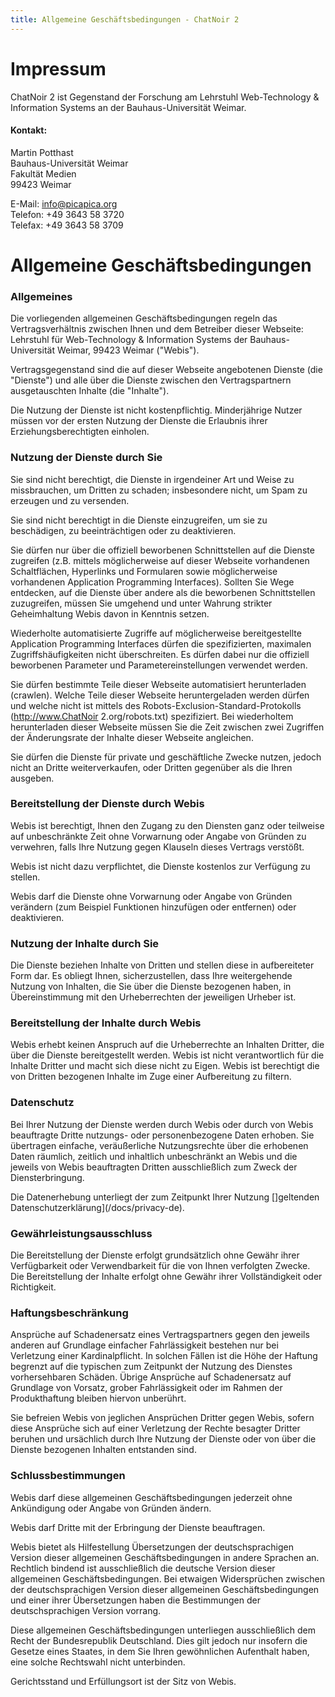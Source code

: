 ```yaml
---
title: Allgemeine Geschäftsbedingungen - ChatNoir 2
---
```


# Impressum
ChatNoir 2 ist Gegenstand der Forschung am Lehrstuhl Web-Technology & Information Systems an der Bauhaus-Universität Weimar.

#### Kontakt:
Martin Potthast\
Bauhaus-Universität Weimar\
Fakultät Medien\
99423 Weimar

E-Mail: [info@picapica.org](mailto:info@picapica.org)\
Telefon: +49 3643 58 3720\
Telefax: +49 3643 58 3709

# Allgemeine Geschäftsbedingungen
### Allgemeines

Die vorliegenden allgemeinen Geschäftsbedingungen regeln das Vertragsverhältnis zwischen Ihnen und dem Betreiber dieser Webseite: Lehrstuhl für Web-Technology & Information Systems der Bauhaus-Universität Weimar, 99423 Weimar ("Webis").

Vertragsgegenstand sind die auf dieser Webseite angebotenen Dienste (die "Dienste") und alle über die Dienste zwischen den Vertragspartnern ausgetauschten Inhalte (die "Inhalte").

Die Nutzung der Dienste ist nicht kostenpflichtig. Minderjährige Nutzer müssen vor der ersten Nutzung der Dienste die Erlaubnis ihrer Erziehungsberechtigten einholen.

### Nutzung der Dienste durch Sie

Sie sind nicht berechtigt, die Dienste in irgendeiner Art und Weise zu missbrauchen, um Dritten zu schaden; insbesondere nicht, um Spam zu erzeugen und zu versenden.

Sie sind nicht berechtigt in die Dienste einzugreifen, um sie zu beschädigen, zu beeinträchtigen oder zu deaktivieren.

Sie dürfen nur über die offiziell beworbenen Schnittstellen auf die Dienste zugreifen (z.B. mittels möglicherweise auf dieser Webseite vorhandenen Schaltflächen, Hyperlinks und Formularen sowie möglicherweise vorhandenen Application Programming Interfaces). Sollten Sie Wege entdecken, auf die Dienste über andere als die beworbenen Schnittstellen zuzugreifen, müssen Sie umgehend und unter Wahrung strikter Geheimhaltung Webis davon in Kenntnis setzen.

Wiederholte automatisierte Zugriffe auf möglicherweise bereitgestellte Application Programming Interfaces dürfen die spezifizierten, maximalen Zugriffshäufigkeiten nicht überschreiten. Es dürfen dabei nur die offiziell beworbenen Parameter und Parametereinstellungen verwendet werden.

Sie dürfen bestimmte Teile dieser Webseite automatisiert herunterladen (crawlen). Welche Teile dieser Webseite heruntergeladen werden dürfen und welche nicht ist mittels des Robots-Exclusion-Standard-Protokolls (http://www.ChatNoir 2.org/robots.txt) spezifiziert. Bei wiederholtem herunterladen dieser Webseite müssen Sie die Zeit zwischen zwei Zugriffen der Änderungsrate der Inhalte dieser Webseite angleichen.

Sie dürfen die Dienste für private und geschäftliche Zwecke nutzen, jedoch nicht an Dritte weiterverkaufen, oder Dritten gegenüber als die Ihren ausgeben.

### Bereitstellung der Dienste durch Webis

Webis ist berechtigt, Ihnen den Zugang zu den Diensten ganz oder teilweise auf unbeschränkte Zeit ohne Vorwarnung oder Angabe von Gründen zu verwehren, falls Ihre Nutzung gegen Klauseln dieses Vertrags verstößt.

Webis ist nicht dazu verpflichtet, die Dienste kostenlos zur Verfügung zu stellen.

Webis darf die Dienste ohne Vorwarnung oder Angabe von Gründen verändern (zum Beispiel Funktionen hinzufügen oder entfernen) oder deaktivieren.

### Nutzung der Inhalte durch Sie

Die Dienste beziehen Inhalte von Dritten und stellen diese in aufbereiteter Form dar. Es obliegt Ihnen, sicherzustellen, dass Ihre weitergehende Nutzung von Inhalten, die Sie über die Dienste bezogenen haben, in Übereinstimmung mit den Urheberrechten der jeweiligen Urheber ist.

### Bereitstellung der Inhalte durch Webis

Webis erhebt keinen Anspruch auf die Urheberrechte an Inhalten Dritter, die über die Dienste bereitgestellt werden. Webis ist nicht verantwortlich für die Inhalte Dritter und macht sich diese nicht zu Eigen. Webis ist berechtigt die von Dritten bezogenen Inhalte im Zuge einer Aufbereitung zu filtern.

### Datenschutz

Bei Ihrer Nutzung der Dienste werden durch Webis oder durch von Webis beauftragte Dritte nutzungs- oder personenbezogene Daten erhoben. Sie übertragen einfache, veräußerliche Nutzungsrechte über die erhobenen Daten räumlich, zeitlich und inhaltlich unbeschränkt an Webis und die jeweils von Webis beauftragten Dritten ausschließlich zum Zweck der Diensterbringung.

Die Datenerhebung unterliegt der zum Zeitpunkt Ihrer Nutzung []geltenden Datenschutzerklärung](/docs/privacy-de).

### Gewährleistungsausschluss

Die Bereitstellung der Dienste erfolgt grundsätzlich ohne Gewähr ihrer Verfügbarkeit oder Verwendbarkeit für die von Ihnen verfolgten Zwecke. Die Bereitstellung der Inhalte erfolgt ohne Gewähr ihrer Vollständigkeit oder Richtigkeit.

### Haftungsbeschränkung

Ansprüche auf Schadenersatz eines Vertragspartners gegen den jeweils anderen auf Grundlage einfacher Fahrlässigkeit bestehen nur bei Verletzung einer Kardinalpflicht. In solchen Fällen ist die Höhe der Haftung begrenzt auf die typischen zum Zeitpunkt der Nutzung des Dienstes vorhersehbaren Schäden. Übrige Ansprüche auf Schadenersatz auf Grundlage von Vorsatz, grober Fahrlässigkeit oder im Rahmen der Produkthaftung bleiben hiervon unberührt.

Sie befreien Webis von jeglichen Ansprüchen Dritter gegen Webis, sofern diese Ansprüche sich auf einer Verletzung der Rechte besagter Dritter beruhen und ursächlich durch Ihre Nutzung der Dienste oder von über die Dienste bezogenen Inhalten entstanden sind.

### Schlussbestimmungen

Webis darf diese allgemeinen Geschäftsbedingungen jederzeit ohne Ankündigung oder Angabe von Gründen ändern.

Webis darf Dritte mit der Erbringung der Dienste beauftragen.

Webis bietet als Hilfestellung Übersetzungen der deutschsprachigen Version dieser allgemeinen Geschäftsbedingungen in andere Sprachen an. Rechtlich bindend ist ausschließlich die deutsche Version dieser allgemeinen Geschäftsbedingungen. Bei etwaigen Widersprüchen zwischen der deutschsprachigen Version dieser allgemeinen Geschäftsbedingungen und einer ihrer Übersetzungen haben die Bestimmungen der deutschsprachigen Version vorrang.

Diese allgemeinen Geschäftsbedingungen unterliegen ausschließlich dem Recht der Bundesrepublik Deutschland. Dies gilt jedoch nur insofern die Gesetze eines Staates, in dem Sie Ihren gewöhnlichen Aufenthalt haben, eine solche Rechtswahl nicht unterbinden.

Gerichtsstand und Erfüllungsort ist der Sitz von Webis.
